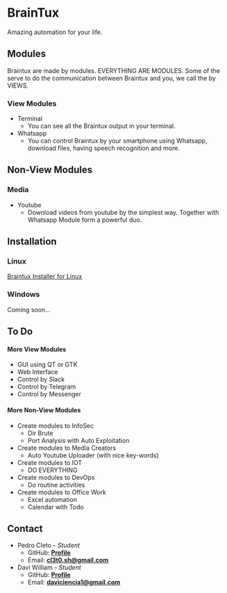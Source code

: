 # BrainTux

Amazing automation for your life.

## Modules

Braintux are made by modules. EVERYTHING ARE MODULES. Some of the serve to do the communication between Braintux and you, we call the by VIEWS.

### View Modules

* Terminal
    * You can see all the Braintux output in your terminal.
* Whatsapp
    * You can control Braintux by your smartphone using Whatsapp, download files, having speech recognition and more.

## Non-View Modules

### Media

* Youtube
    * Download videos from youtube by the simplest way. Together with Whatsapp Module form a powerful duo.

## Installation

### Linux

[Braintux Installer for Linux](https://drive.google.com/open?id=13uk496UbWeLyGZalAPeDNNiLDaJSxx5E)

### Windows

Coming soon...

## To Do

#### More View Modules

* GUI using QT or GTK
* Web Interface
* Control by Slack
* Control by Telegram
* Control by Messenger

#### More Non-View Modules

* Create modules to InfoSec
    * Dir Brute
    * Port Analysis with Auto Exploitation
* Create modules to Media Creators
    * Auto Youtube Uploader (with nice key-words)
* Create modules to IOT
    * DO EVERYTHING
* Create modules to DevOps
    * Do routine activities
* Create modules to Office Work
    * Excel automation
    * Calendar with Todo

## Contact

* Pedro Cleto - *Student*
    * GitHub: **[Profile](https://github.com/cl3t0)**
    * Email: **cl3t0.sh@gmail.com**
* Davi William - *Student*
    * GitHub: **[Profile](https://github.com/daviwms999)**
    * Email: **daviciencia1@gmail.com**